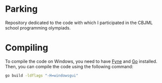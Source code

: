 # Parking

Repository dedicated to the code with which I participated in the CBJML school programming olympiads.

# Compiling

To compile the code on Windows, you need to have [Fyne](https://developer.fyne.io/started/) and [Go](https://go.dev/doc/install) installed. Then, you can compile the code using the following command:

```bash
go build -ldflags "-H=windowsgui"
```